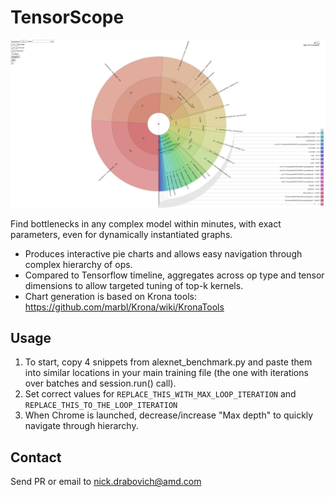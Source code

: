 # TensorScope

![Alt text](screenshot_tensorscope.png?raw=true "Screenshot")

Find bottlenecks in any complex model within minutes, with exact parameters, even for dynamically instantiated graphs.
- Produces interactive pie charts and allows easy navigation through complex hierarchy of ops.
- Compared to Tensorflow timeline, aggregates across op type and tensor dimensions to allow targeted tuning of top-k kernels.
- Chart generation is based on Krona tools: https://github.com/marbl/Krona/wiki/KronaTools

## Usage
1. To start, copy 4 snippets from alexnet_benchmark.py and paste them into similar locations in your main training file (the one with iterations over batches and session.run() call). 
2. Set correct values for `REPLACE_THIS_WITH_MAX_LOOP_ITERATION` and `REPLACE_THIS_TO_THE_LOOP_ITERATION`
3. When Chrome is launched, decrease/increase "Max depth" to quickly navigate through hierarchy.

## Contact
Send PR or email to nick.drabovich@amd.com

